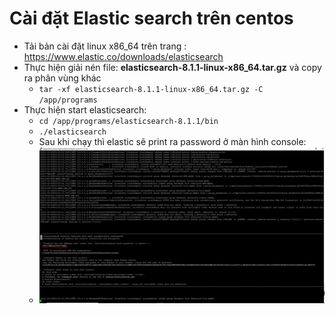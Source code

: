 # Cài đặt Elastic search trên centos

 * Tải bản cài đặt linux x86_64 trên trang : https://www.elastic.co/downloads/elasticsearch
 * Thực hiện giải nén file: **elasticsearch-8.1.1-linux-x86_64.tar.gz** và copy ra phân vùng khác
   * `tar -xf elasticsearch-8.1.1-linux-x86_64.tar.gz -C /app/programs`
 * Thực hiện start elasticsearch:
   * `cd /app/programs/elasticsearch-8.1.1/bin `
   * `./elasticsearch`
   * Sau khi chạy thì elastic sẽ print ra password ở màn hình console:
   * ![](step_1.PNG)